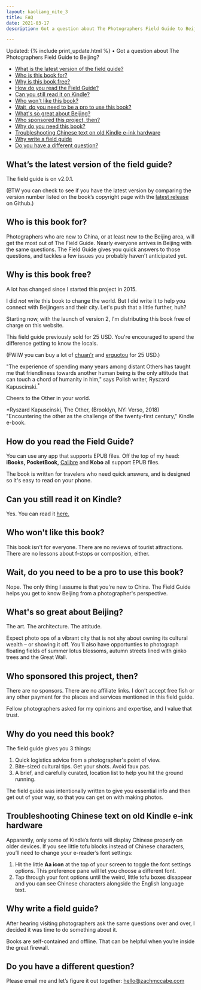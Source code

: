 ```yaml
---
layout: kaoliang_nite_3
title: FAQ
date: 2021-03-17
description: Got a question about The Photographers Field Guide to Beijing?

---
```


Updated: {% include print_update.html %} • Got a question about The Photographers Field Guide to Beijing?


* [What is the latest version of the field guide?](https://www.zachmccabe.com/beijing/faq.html#what-is-the-latest-version-of-the-field-guide)
* [Who is this book for?](https://www.zachmccabe.com/beijing/faq.html#who-is-this-book-for)
* [Why is this book free?](https://www.zachmccabe.com/beijing/faq.html#why-is-this-book-free)
* [How do you read the Field Guide?](https://www.zachmccabe.com/beijing/faq.html#how-do-you-read-the-field-guide)
* [Can you still read it on Kindle?](https://www.zachmccabe.com/beijing/faq.html#can-you-still-read-it-on-kindle)
* [Who won't like this book?](https://www.zachmccabe.com/beijing/faq.html#who-wont-like-this-book)
* [Wait, do you need to be a pro to use this book?](https://www.zachmccabe.com/beijing/faq.html#wait-do-you-need-to-be-a-pro-to-use-this-book)
* [What's so great about Beijing?](https://www.zachmccabe.com/beijing/faq.html#whats-so-great-about-beijing)
* [Who sponsored this project, then?](https://www.zachmccabe.com/beijing/faq.html#who-sponsored-this-project-then)
* [Why do you need this book?](https://www.zachmccabe.com/beijing/faq.html#why-do-you-need-this-book)
* [Troubleshooting Chinese text on old Kindle e-ink hardware](https://www.zachmccabe.com/beijing/faq.html#troubleshooting-chinese-text-on-old-kindle-e-ink-hardware)
* [Why write a field guide](https://www.zachmccabe.com/beijing/faq.html#why-write-a-field-guide)
* [Do you have a different question?](https://www.zachmccabe.com/beijing/faq.html#do-you-have-a-different-question)


## What’s the latest version of the field guide?

The field guide is on v2.0.1.

(BTW you can check to see if you have the latest version by comparing the version number listed on the book’s copyright page with the [latest release](https://github.com/zachmccabe/beijing/releases/latest) on Github.)


## Who is this book for?

Photographers who are new to China, or at least new to the Beijing area, will get the most out of The Field Guide. Nearly everyone arrives in Beijing with the same questions. The Field Guide gives you quick answers to those questions, and tackles a few issues you probably haven't anticipated yet.


## Why is this book free?

A lot has changed since I started this project in 2015.

I did *not* write this book to change the world. But I did write it to help you connect with Beijingers and their city. Let's push that a little further, huh?

Starting now, with the launch of version 2, I'm distributing this book free of charge on this website.

This field guide previously sold for 25 USD. You're encouraged to spend the difference getting to know the locals. 

(FWIW you can buy a lot of [chuan'r] and [erguotou] for 25 USD.)

"The experience of spending many years among distant Others has taught me that friendliness towards another human being is the only attitude that can touch a chord of humanity in him," says Polish writer, Ryszard Kapuscinski.<sup>*</sup>

Cheers to the Other in your world.

<span>*</span>Ryszard Kapuscinski, The Other, (Brooklyn, NY: Verso, 2018) "Encountering the other as the challenge of the twenty-first century," Kindle e-book.

[chuan'r]: https://www.wikipedia.org/wiki/Chuan_(food)

[erguotou]: https://www.wikipedia.org/wiki/Erguotou


## How do you read the Field Guide?

You can use any app that supports EPUB files. Off the top of my head: **iBooks,** **PocketBook,** [Calibre](https://calibre-ebook.com/) and **Kobo** all support EPUB files.

The book is written for travelers who need quick answers, and is designed so it's easy to read on your phone.


## Can you still read it on Kindle?

Yes. You can read it [here.](https://www.amazon.com/Photographers-Field-Guide-Beijing-McCabe-ebook/dp/B072FVKP45/)


## Who won't like this book?

This book isn't for everyone. There are no reviews of tourist attractions. There are no lessons about f-stops or composition, either.


## Wait, do you need to be a pro to use this book?

Nope. The only thing I assume is that you're new to China. The Field Guide helps you get to know Beijing from a photographer's perspective.


## What's so great about Beijing?

The art. The architecture. The attitude.

Expect photo ops of a vibrant city that is not shy about owning its cultural wealth – or showing it off. You'll also have opportunties to photograph floating fields of summer lotus blossoms, autumn streets lined with ginko trees and the Great Wall.


## Who sponsored this project, then?

There are no sponsors. There are no affiliate links. I don't accept free fish or any other payment for the places and services mentioned in this field guide.

Fellow photographers asked for my opinions and expertise, and I value that trust.


## Why do you need this book?

The field guide gives you 3 things:

1. Quick logistics advice from a photographer's point of view.
2. Bite-sized cultural tips. Get your shots. Avoid faux pas.
3. A brief, and carefully curated, location list to help you hit the ground running.

The field guide was intentionally written to give you essential info and then get out of your way, so that you can get on with making photos.



## Troubleshooting Chinese text on old Kindle e-ink hardware

Apparently, only some of Kindle’s fonts will display Chinese properly on older devices. If you see little tofu blocks instead of Chinese characters, you’ll need to change your e-reader’s font settings:

 1. Hit the little **Aa icon** at the top of your screen to toggle the font settings options. This preference pane will let you choose a different font.
 2. Tap through your font options until the weird, little tofu boxes disappear and you can see Chinese characters alongside the English language text.


## Why write a field guide?

After hearing visiting photographers ask the same questions over and over, I decided it was time to do something about it. 

Books are self-contained and offline. That can be helpful when you’re inside the great firewall.


## Do you have a different question?

Please email me and let’s figure it out together: <hello@zachmccabe.com>
